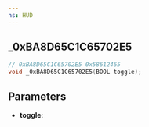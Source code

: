 ```yaml
---
ns: HUD
---
```

## _0xBA8D65C1C65702E5

```c
// 0xBA8D65C1C65702E5 0x58612465
void _0xBA8D65C1C65702E5(BOOL toggle);
```


## Parameters
* **toggle**:

